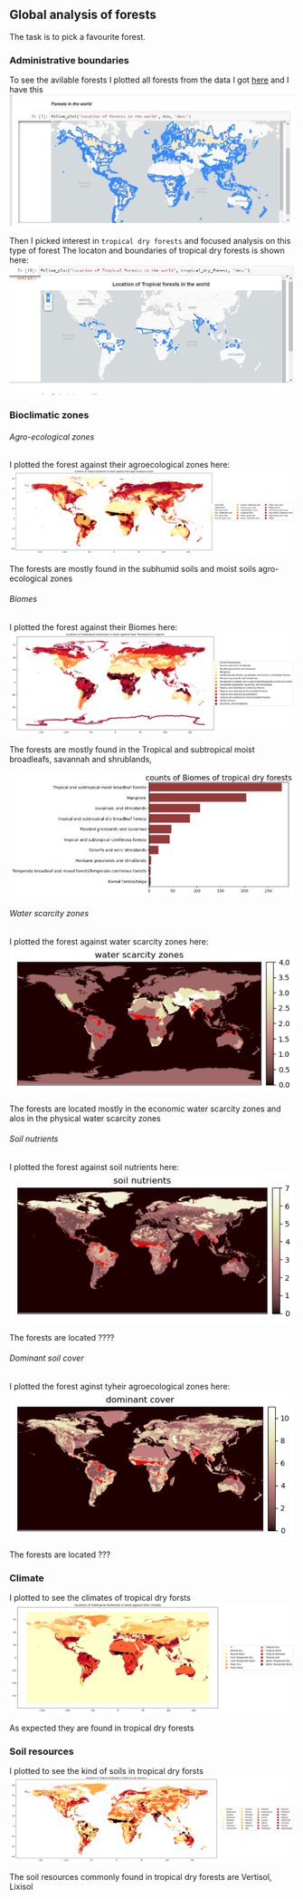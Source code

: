 ## Global analysis of forests 

The task is to pick a favourite forest.  

### Administrative boundaries

To see the avilable forests I plotted all forests from the data I got [here](https://datasets.mojaglobal.workers.dev/0:/Bioclimatic&EcologicalZones/HoldridgeLifeZones.json) and I have this
![forests in the world](images/forests_in_the_world.JPG)

Then I picked interest in `tropical dry forests` and focused analysis on this type of forest
The locaton and boundaries of tropical dry forests is shown here:
![Tropical forests in the world](images/tropical_forests_location.JPG)

### Bioclimatic zones

###### Agro-ecological zones

I plotted the forest against their agroecological zones here:
![Agro ecological zones](images/agro_eco_zones.png)

The forests are mostly found in the subhumid soils and moist soils agro-ecological zones

###### Biomes

I plotted the forest against their Biomes here:
![Agro ecological zones](images/biomes.png)

The forests are mostly found in the Tropical and subtropical moist broadleafs, savannah and shrublands,

![biomes_count](images/terr_eco_zones_count.png)


###### Water scarcity zones

I plotted the forest against water scarcity zones here:
![Water scarcity zones](images/water_scarcity.png)

The forests are located mostly in the economic water scarcity zones and alos in the physical water scarcity zones


###### Soil nutrients

I plotted the forest against soil nutrients here:
![Water scarcity zones](images/soil_nutrients.png)

The forests are located ????


###### Dominant soil cover

I plotted the forest aginst tyheir agroecological zones here:
![Water scarcity zones](images/dominant_cover.png)

The forests are located ???


### Climate
I plotted to see the climates of tropical dry forsts
![climate](images/climate.png)

As expected they are found in tropical dry forests


### Soil resources

I plotted to see the kind of soils in tropical dry forsts
![Soil resources](images/soil.png)

The soil resources commonly found in tropical dry forests are Vertisol,  Lixisol






